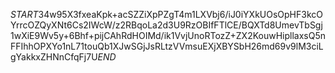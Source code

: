 $START$34w95X3fxeaKpk+acSZZiXpPZgT4m1LXVbj6/iJ0iYXkUOsOpHF3kcOYrrcOZQyXNt6Cs2IWcW/z2RBqoLa2d3U9RzOBIfFTlCE/BQXTd8UmevTbSgj1wXiE9Wv5y+6Bhf+pijCAhRdHOIMd/ik1VvjUnoRTozZ+ZX2KouwHipllaxsQ5nFFIhhOPXYo1nL71touQb1XJwSGjJsRLtzVVmsuEXjXBYSbH26md69v9lM3ciLgYakkxZHNnCfqFj7U$END$